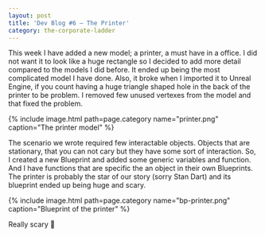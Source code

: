 ```yaml
---
layout: post
title: 'Dev Blog #6 – The Printer'
category: the-corporate-ladder
---
```


This week I have added a new model; a printer, a must have in a office. I did not want it to look like a huge rectangle so I decided to add more detail compared to the models I did before. It ended up being the most complicated model I have done. Also, it broke when I imported it to Unreal Engine, if you count having a huge triangle shaped hole in the back of the printer to be problem. I removed few unused vertexes from the model and that fixed the problem.

{% include image.html path=page.category name="printer.png" caption="The printer model" %}

The scenario we wrote required few interactable objects. Objects that are stationary, that you can not cary but they have some sort of interaction. So, I created a new Blueprint and added some generic variables and function. And I have functions that are specific the an object in their own Blueprints. The printer is probably the star of our story (sorry Stan Dart) and its blueprint ended up being huge and scary.

{% include image.html path=page.category name="bp-printer.png" caption="Blueprint of the printer" %}

Really scary 🙂
